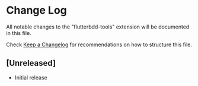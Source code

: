 # Change Log

All notable changes to the "flutterbdd-tools" extension will be documented in this file.

Check [Keep a Changelog](http://keepachangelog.com/) for recommendations on how to structure this file.

## [Unreleased]

- Initial release